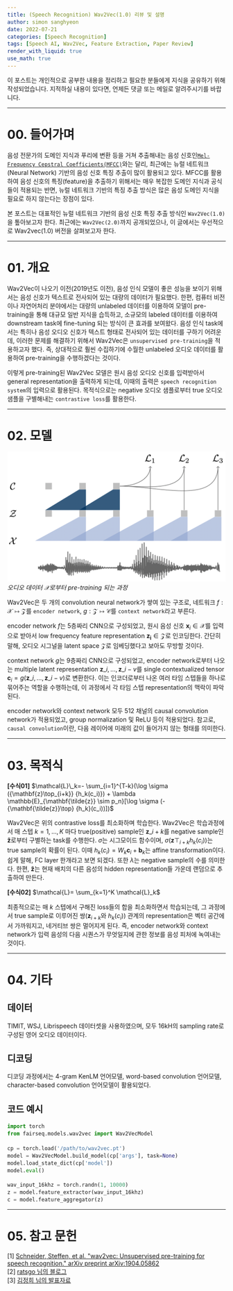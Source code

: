 ```yaml
---
title: (Speech Recognition) Wav2Vec(1.0) 리뷰 및 설명
author: simon sanghyeon
date: 2022-07-21
categories: [Speech Recognition]
tags: [Speech AI, Wav2Vec, Feature Extraction, Paper Review]
render_with_liquid: true
use_math: true
---
```

이 포스트는 개인적으로 공부한 내용을 정리하고 필요한 분들에게 지식을 공유하기 위해 작성되었습니다. 지적하실 내용이 있다면, 언제든 댓글 또는 메일로 알려주시기를 바랍니다.

---

# 00. 들어가며

음성 전문가의 도메인 지식과 푸리에 변환 등을 거쳐 추출해내는 음성 신호인[`Mel-Frequency Cepstral Coefficients(MFCC)`](https://zerojsh00.github.io/posts/MFCC/)와는 달리,
최근에는 뉴럴 네트워크(Neural Network) 기반의 음성 신호 특징 추출이 많이 활용되고 있다.
MFCC를 활용하여 음성 신호의 특징(feature)을 추출하기 위해서는 매우 복잡한 도메인 지식과 공식들이 적용되는 반면,
뉴럴 네트워크 기반의 특징 추출 방식은 많은 음성 도메인 지식을 필요로 하지 않는다는 장점이 있다.


본 포스트는 대표적인 뉴럴 네트워크 기반의 음성 신호 특징 추출 방식인 `Wav2Vec(1.0)`을 톺아보고자 한다.
최근에는 `Wav2Vec(2.0)`까지 공개되었으나, 이 글에서는 우선적으로 Wav2vec(1.0) 버전을 살펴보고자 한다.

---

# 01. 개요

Wav2Vec이 나오기 이전(2019년도 이전), 음성 인식 모델이 좋은 성능을 보이기 위해서는 음성 신호가 텍스트로 전사되어 있는 대량의 데이터가 필요했다. 한편, 컴퓨터 비전이나 자연어처리 분야에서는 대량의 unlabeled 데이터를 이용하여 모델이 pre-training을 통해 대규모 일반 지식을 습득하고, 소규모의 labeled 데이터를 이용하여 downstream task에 fine-tuning 되는 방식이 큰 효과를 보여왔다.
음성 인식 task에서는 특히나 음성 오디오 신호가 텍스트 형태로 전사되어 있는 데이터를 구하기 어려운데, 이러한 문제를 해결하기 위해서 Wav2Vec은 `unsupervised pre-training`을 적용하고자 했다. 즉, 상대적으로 훨씬 수집하기에 수월한 unlabeled 오디오 데이터를 활용하여 pre-training을 수행하겠다는 것이다.


이렇게 pre-training된 Wav2Vec 모델은 원시 음성 오디오 신호를 입력받아서 general representation을 출력하게 되는데, 이때의 출력은 `speech recognition system`의 입력으로 활용된다.
목적식으로는 negative 오디오 샘플로부터 true 오디오 샘플을 구별해내는 `contrastive loss`를 활용한다.

---

# 02. 모델

![fig01](/assets/img/2022-07-21-Wav2Vec/fig01.png)
*오디오 데이터 $\mathcal{X}$로부터 pre-training 되는 과정*

Wav2Vec은 두 개의 convolution neural network가 쌓여 있는 구조로, 네트워크 $f:\mathcal{X} \mapsto \mathcal{Z}$를 `encoder network`,   $g: \mathcal{Z} \mapsto \mathcal{C}$를 `context network`라고 부른다.

encoder network $f$는 5층짜리 CNN으로 구성되었고, 원시 음성 신호 $\mathbf{x}_i \in \mathcal{X}$를 입력으로 받아서 low frequency feature representation $\mathbf{z_i} \in \mathcal{Z}$로 인코딩한다. 간단히 말해, 오디오 시그널을 latent space $\mathcal{Z}$로 임베딩했다고 보아도 무방할 것이다.

context network $g$는 9층짜리 CNN으로 구성되었고, encoder network로부터 나오는 multiple latent representation $\mathbf{z}\_i, …, \mathbf{z}\_{i-v}$를 single contextualized tensor $\mathbf{c}_{i}=g(\mathbf{z}\_i, …, \mathbf{z}\_{i-v})$로 변환한다. 이는 인코더로부터 나온 여러 타임 스텝들을 하나로 묶어주는 역할을 수행하는데, 이 과정에서 각 타임 스텝 representation의 맥락이 파악된다.

encoder network와 context network 모두 512 채널의 causal convolution network가 적용되었고, group normalization 및 ReLU 등이 적용되었다.
참고로, `causal convolution`이란, 다음 레이어에 미래의 값이 들어가지 않는 형태를 의미한다.

---

# 03. 목적식

**[수식01]**     $\mathcal{L}\_k=- \sum_{i=1}^{T-k}(\log \sigma ({\mathbf{z}\top_{i+k}} {h_k(c_i)}) + \lambda \mathbb{E}_{\mathbf{\tilde{z}} \sim p_n}[\log \sigma (-{\mathbf{\tilde{z}}\top} {h_k}(c_i))])$

Wav2Vec은 위의 contrastive loss를 최소화하며 학습한다. Wav2Vec은 학습과정에서 매 스텝 $k=1, …, K$ 마다 true(positive) sample인 $\mathbf{z}\_{i+k}$를 negative sample인  $\mathbf{\tilde{z}}$로부터 구별하는 task를 수행한다. $\sigma$는 시그모이드 함수이며, $\sigma ({\mathbf{z}\top_{i+k}} {h_k(c_i)})$는 true sample의 확률이 된다. 이때 $h_k(c_i)=W_k \mathbf{c}_i+\mathbf{b}_k$는 affine transformation이다. 쉽게 말해, FC layer 한개라고 보면 되겠다. 또한 $\lambda$는 negative sample의 수를 의미한다.
한편, $\mathbf{\tilde{z}}$는 현재 배치의 다른 음성의 hidden representation들 가운데 랜덤으로 추출하여 만든다.

**[수식02]**     $\mathcal{L}= \sum_{k=1}^K \mathcal{L}_k$

최종적으로는 매 $k$ 스텝에서 구해진 loss들의 합을 최소화하면서 학습되는데, 그 과정에서 true sample로 이루어진 쌍($\mathbf{z}_{i+k}$와 $h_k(c_i)$) 관계의 representation은 벡터 공간에서 가까워지고, 네거티브 쌍은 멀어지게 된다. 즉, encoder network와 context network가 입력 음성의 다음 시퀀스가 무엇일지에 관한 정보를 음성 피처에 녹여내는 것이다.

---

# 04. 기타

## 데이터

TIMIT, WSJ, Librispeech 데이터셋을 사용하였으며, 모두 16kH의 sampling rate로 구성된 영어 오디오 데이터이다.

## 디코딩

디코딩 과정에서는 4-gram KenLM 언어모델, word-based convolution 언어모델, character-based convolution 언어모델이 활용되었다.

## 코드 예시

```python
import torch
from fairseq.models.wav2vec import Wav2VecModel

cp = torch.load('/path/to/wav2vec.pt')
model = Wav2VecModel.build_model(cp['args'], task=None)
model.load_state_dict(cp['model'])
model.eval()

wav_input_16khz = torch.randn(1, 10000)
z = model.feature_extractor(wav_input_16khz)
c = model.feature_aggregator(z)
```
---

# 05. 참고 문헌
[1] [Schneider, Steffen, et al. "wav2vec: Unsupervised pre-training for speech recognition." arXiv preprint arXiv:1904.05862](https://arxiv.org/pdf/1904.05862.pdf)<br>
[2] [ratsgo 님의 블로그](https://ratsgo.github.io/speechbook/docs/neuralfe/wav2vec)<br>
[3] [김정희 님의 발표자료](https://youtu.be/mPtyfqWHs3s)

